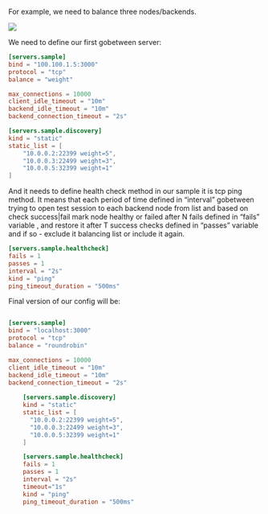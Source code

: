 For example, we need to balance three nodes/backends. 
 
![](http://i.piccy.info/i9/4f0b4f9b1a5ba56b6a0559a17d611c5b/1465913152/19993/1043487/simple.png)

We need to define our first gobetween server: 

```toml
[servers.sample]
bind = "100.100.1.5:3000"
protocol = "tcp"
balance = "weight"

max_connections = 10000
client_idle_timeout = "10m"
backend_idle_timeout = "10m"
backend_connection_timeout = "2s"

[servers.sample.discovery]
kind = "static"
static_list = [
    "10.0.0.2:22399 weight=5",
    "10.0.0.3:22499 weight=3",
    "10.0.0.5:32399 weight=1"
]
```

And it needs to define health check method  in our sample it is tcp ping method. It means that each period of time defined in “interval” gobetween trying to open test session to each backend node from list and based on check success|fail mark node healthy or failed after N fails defined in “fails” variable , and restore it after T success checks defined in “passes” variable and if so - exclude it  balancing list or include it  again.  

```toml
[servers.sample.healthcheck]
fails = 1                      
passes = 1
interval = "2s"                
kind = "ping"
ping_timeout_duration = "500ms"
```

Final version of our config will be:
```toml

[servers.sample]
bind = "localhost:3000"
protocol = "tcp" 
balance = "roundrobin"

max_connections = 10000
client_idle_timeout = "10m"
backend_idle_timeout = "10m"
backend_connection_timeout = "2s"
 
    [servers.sample.discovery]
    kind = "static"
    static_list = [
      "10.0.0.2:22399 weight=5",
      "10.0.0.3:22499 weight=3",
      "10.0.0.5:32399 weight=1"
    ]

    [servers.sample.healthcheck]
    fails = 1                      
    passes = 1
    interval = "2s"   
    timeout="1s"             
    kind = "ping"
    ping_timeout_duration = "500ms"
```
